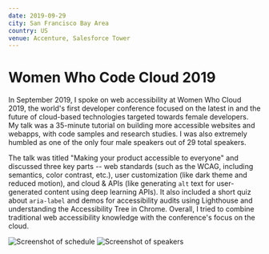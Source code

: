 ```yaml
---
date: 2019-09-29
city: San Francisco Bay Area
country: US
venue: Accenture, Salesforce Tower
---
```


# Women Who Code Cloud 2019

In September 2019, I spoke on web accessibility at Women Who Cloud 2019, the world's first developer conference focused on the latest in and the future of cloud-based technologies targeted towards female developers. My talk was a 35-minute tutorial on building more accessible websites and webapps, with code samples and research studies. I was also extremely humbled as one of the only four male speakers out of 29 total speakers.

The talk was titled "Making your product accessible to everyone" and discussed three key parts -- web standards (such as the WCAG, including semantics, color contrast, etc.), user customization (like dark theme and reduced motion), and cloud & APIs (like generating `alt` text for user-generated content using deep learning APIs). It also included a short quiz about `aria-label` and demos for accessibility audits using Lighthouse and understanding the Accessibility Tree in Chrome. Overall, I tried to combine traditional web accessibility knowledge with the conference's focus on the cloud.

![Screenshot of schedule](https://user-images.githubusercontent.com/2841780/97717853-45771180-1aeb-11eb-8ea6-3ffbc7266426.png)
![Screenshot of speakers](https://user-images.githubusercontent.com/2841780/97718129-92f37e80-1aeb-11eb-9768-9b46e37bb448.png)
